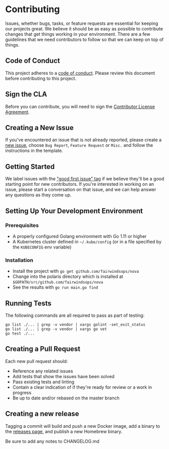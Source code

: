 # Contributing

Issues, whether bugs, tasks, or feature requests are essential for keeping our projects great.
We believe it should be as easy as possible to contribute changes that get things working in your environment.
There are a few guidelines that we need contributors to follow so that we can keep on top of things.

## Code of Conduct

This project adheres to a [code of conduct](CODE_OF_CONDUCT.md). Please review this document before contributing to this project.

## Sign the CLA
Before you can contribute, you will need to sign the [Contributor License Agreement](https://cla-assistant.io/fairwindsops/nova).

## Creating a New Issue

If you've encountered an issue that is not already reported, please create a [new issue](https://github.com/FairwindsOps/polaris/issues), choose `Bug Report`, `Feature Request` or `Misc.` and follow the instructions in the template. 

## Getting Started

We label issues with the ["good first issue" tag](https://github.com/FairwindsOps/nova/issues?q=is%3Aissue+is%3Aopen+label%3A%22good+first+issue%22)
if we believe they'll be a good starting point for new contributors. If you're interested in working on an issue,
please start a conversation on that issue, and we can help answer any questions as they come up.

## Setting Up Your Development Environment
### Prerequisites
* A properly configured Golang environment with Go 1.11 or higher
* A Kubernetes cluster defined in `~/.kube/config` (or in a file specified by the `KUBECONFIG` env variable)

### Installation
* Install the project with `go get github.com/fairwindsops/nova`
* Change into the polaris directory which is installed at `$GOPATH/src/github.com/fairwindsops/nova`
* See the results with `go run main.go find`

## Running Tests

The following commands are all required to pass as part of testing:

```
go list ./... | grep -v vendor | xargs golint -set_exit_status
go list ./... | grep -v vendor | xargs go vet
go test ./...
```

## Creating a Pull Request

Each new pull request should:

- Reference any related issues
- Add tests that show the issues have been solved
- Pass existing tests and linting
- Contain a clear indication of if they're ready for review or a work in progress
- Be up to date and/or rebased on the master branch

## Creating a new release
Tagging a commit will build and push a new Docker image, add a binary to the
[releases page](https://github.com/FairwindsOps/nova/releases), and publish a new Homebrew binary.

Be sure to add any notes to CHANGELOG.md

